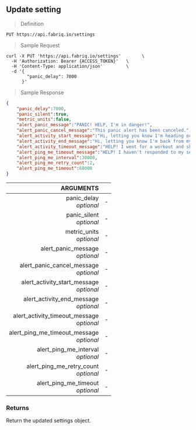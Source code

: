 ## Update setting

> Definition

```text
PUT https://api.fabriq.io/settings
```

> Sample Request

```shell
curl -X PUT 'https://api.fabriq.io/settings'        \
  -H 'Authorization: Bearer {ACCESS_TOKEN}'   \
  -H 'Content-Type: application/json'         \
  -d '{                                        
        "panic_delay": 7000
      }'
```

> Sample Response

```json
{
    "panic_delay":7000,
    "panic_silent":true,
    "metric_units":false,
    "alert_panic_message":"PANIC! HELP, I'm in danger!",
    "alert_panic_cancel_message":"This panic alert has been canceled.",
    "alert_activity_start_message":"Hi, letting you know I'm heading out for my workout.",
    "alert_activity_end_message":"Hi, letting you know I'm back from my workout.",
    "alert_activity_timeout_message":"HELP! I went for a workout and should've been back by now!",
    "alert_ping_me_timeout_message":"HELP! I haven't responded to my security checks!",
    "alert_ping_me_interval":30000,
    "alert_ping_me_retry_count":2,
    "alert_ping_me_timeout":60000
}
```


ARGUMENTS ||
---------:        | -----------
panic_delay <br>*optional*  |  -
panic_silent <br>*optional*  |  -
metric_units <br>*optional*  |  -
alert_panic_message <br>*optional*  |  -
alert_panic_cancel_message <br>*optional*  |  -
alert_activity_start_message <br>*optional*  |  -
alert_activity_end_message <br>*optional*  |  -
alert_activity_timeout_message <br>*optional*  |  -
alert_ping_me_timeout_message <br>*optional*  |  -
alert_ping_me_interval <br>*optional*  |  -
alert_ping_me_retry_count <br>*optional*  |  -
alert_ping_me_timeout <br>*optional*  |  -


### Returns
Return the updated settings object.
